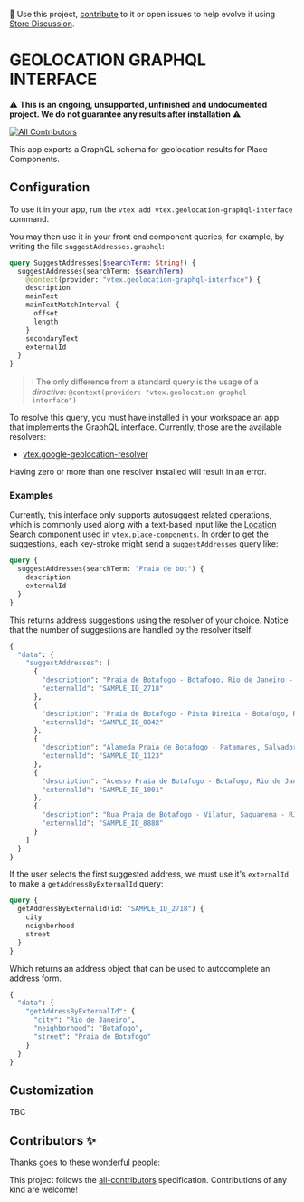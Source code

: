 📢 Use this project, [contribute](https://github.com/{OrganizationName}/{AppName}) to it or open issues to help evolve it using [Store Discussion](https://github.com/vtex-apps/store-discussion).

# GEOLOCATION GRAPHQL INTERFACE

⚠️ **This is an ongoing, unsupported, unfinished and undocumented project. We do not guarantee any results after installation** ⚠️

<!-- DOCS-IGNORE:start -->
<!-- ALL-CONTRIBUTORS-BADGE:START - Do not remove or modify this section -->
[![All Contributors](https://img.shields.io/badge/all_contributors-0-orange.svg?style=flat-square)](#contributors-)
<!-- ALL-CONTRIBUTORS-BADGE:END -->
<!-- DOCS-IGNORE:end -->

This app exports a GraphQL schema for geolocation results for Place Components.

## Configuration 

To use it in your app, run the `vtex add vtex.geolocation-graphql-interface` command.

You may then use it in your front end component queries, for example, by writing the file `suggestAddresses.graphql`:

```graphql
query SuggestAddresses($searchTerm: String!) {
  suggestAddresses(searchTerm: $searchTerm)
    @context(provider: "vtex.geolocation-graphql-interface") {
    description
    mainText
    mainTextMatchInterval {
      offset
      length
    }
    secondaryText
    externalId
  }
}
```

> ℹ️️ The only difference from a standard query is the usage of a _directive_: `@context(provider: "vtex.geolocation-graphql-interface")`

To resolve this query, you must have installed in your workspace an app that implements the GraphQL interface. Currently, those are the available resolvers:

- [vtex.google-geolocation-resolver](https://github.com/vtex-apps/google-geolocation-resolver)

Having zero or more than one resolver installed will result in an error.

### Examples

Currently, this interface only supports autosuggest related operations, which is commonly used along with a text-based input like the [Location Search component](https://github.com/vtex-apps/place-components/#locationfield-search) used in `vtex.place-components`. In order to get the suggestions, each key-stroke might send a `suggestAddresses` query like:

```graphql
query {
  suggestAddresses(searchTerm: "Praia de bot") {
    description
    externalId
  }
}
```

This returns address suggestions using the resolver of your choice. Notice that the number of suggestions are handled by the resolver itself.

```graphql
{
  "data": {
    "suggestAddresses": [
      {
        "description": "Praia de Botafogo - Botafogo, Rio de Janeiro - RJ, Brasil",
        "externalId": "SAMPLE_ID_2718"
      },
      {
        "description": "Praia de Botafogo - Pista Direita - Botafogo, Rio de Janeiro - RJ, Brasil",
        "externalId": "SAMPLE_ID_0042"
      },
      {
        "description": "Alameda Praia de Botafogo - Patamares, Salvador - BA, Brasil",
        "externalId": "SAMPLE_ID_1123"
      },
      {
        "description": "Acesso Praia de Botafogo - Botafogo, Rio de Janeiro - RJ, Brasil",
        "externalId": "SAMPLE_ID_1001"
      },
      {
        "description": "Rua Praia de Botafogo - Vilatur, Saquarema - RJ, Brasil",
        "externalId": "SAMPLE_ID_8888"
      }
    ]
  }
}
```

If the user selects the first suggested address, we must use it's `externalId` to make a `getAddressByExternalId` query:

```graphql
query {
  getAddressByExternalId(id: "SAMPLE_ID_2718") {
    city
    neighborhood
    street
  }
}
```

Which returns an address object that can be used to autocomplete an address form.

```graphql
{
  "data": {
    "getAddressByExternalId": {
      "city": "Rio de Janeiro",
      "neighborhood": "Botafogo",
      "street": "Praia de Botafogo"
    }
  }
}
```

## Customization

TBC

<!-- DOCS-IGNORE:start -->

## Contributors ✨

Thanks goes to these wonderful people:

<!-- ALL-CONTRIBUTORS-LIST:START - Do not remove or modify this section -->
<!-- prettier-ignore-start -->
<!-- markdownlint-disable -->
<!-- markdownlint-enable -->
<!-- prettier-ignore-end -->
<!-- ALL-CONTRIBUTORS-LIST:END -->

This project follows the [all-contributors](https://github.com/all-contributors/all-contributors) specification. Contributions of any kind are welcome!

<!-- DOCS-IGNORE:end -->

